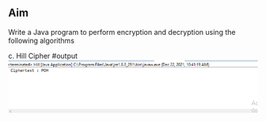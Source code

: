 ## Aim
Write a Java program to perform encryption and decryption using the following
algorithms

c. Hill Cipher
#output
![output](HillCipher.png)

